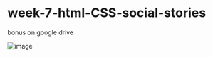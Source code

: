 # week-7-html-CSS-social-stories
bonus on google drive

![image](https://user-images.githubusercontent.com/117738625/208464313-eb5f7fcd-555b-4a30-a7f9-528cd0c5cb8f.png)
